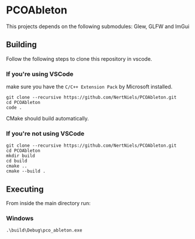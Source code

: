 ﻿# PCOAbleton
This projects depends on the following submodules: Glew, GLFW and ImGui

## Building
Follow the following steps to clone this repository in vscode.

### If you're using VSCode
make sure you have the <code>C/C++ Extension Pack</code> by Microsoft installed.
```
git clone --recursive https://github.com/NertNiels/PCOAbleton.git
cd PCOAbleton
code .
```
CMake should build automatically.

### If you're not using VSCode
```
git clone --recursive https://github.com/NertNiels/PCOAbleton.git
cd PCOAbleton
mkdir build
cd build
cmake ..
cmake --build .
```

## Executing
From inside the main directory run:
### Windows
```
.\build\Debug\pco_ableton.exe
```
